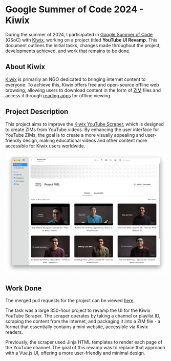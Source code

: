 # Google Summer of Code 2024 - Kiwix

During the summer of 2024, I participated in [Google Summer of Code](https://summerofcode.withgoogle.com/) (GSoC) with [Kiwix](https://kiwix.org/), working on a project titled **YouTube UI Revamp**. This document outlines the initial tasks, changes made throughout the project, developments achieved, and work that remains to be done.

## About Kiwix

[Kiwix](https://kiwix.org/) is primarily an NGO dedicated to bringing internet content to everyone. To achieve this, Kiwix offers free and open-source offline web browsing, allowing users to download content in the form of [ZIM](https://wiki.openzim.org/wiki/ZIM_file_format) files and access it through [reading apps](https://kiwix.org/en/applications/) for offline viewing.

## Project Description

This project aims to improve the [Kiwix YouTube Scraper](https://github.com/openzim/youtube), which is designed to create ZIMs from YouTube videos. By enhancing the user interface for YouTube ZIMs, the goal is to create a more visually appealing and user-friendly design, making educational videos and other content more accessible for Kiwix users worldwide.

![](public/img/after-1.webp)

## Work Done
The merged pull requests for the project can be viewed [here](https://github.com/openzim/youtube/pulls?q=is%3Apr+author%3Adan-niles+is%3Amerged+).

The task was a large 350-hour project to revamp the UI for the Kiwix YouTube Scraper. The scraper operates by taking a channel or playlist ID, scraping the content from the internet, and packaging it into a ZIM file - a format that essentially contains a mini website, accessible via Kiwix readers.

Previously, the scraper used Jinja HTML templates to render each page of the YouTube channel. The goal of this revamp was to replace that approach with a Vue.js UI, offering a more user-friendly and minimal design.
